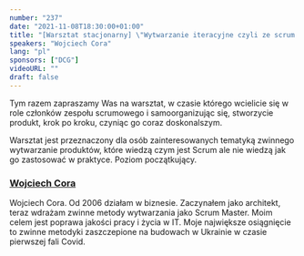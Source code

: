```yaml
---
number: "237"
date: "2021-11-08T18:30:00+01:00"
title: "[Warsztat stacjonarny] \"Wytwarzanie iteracyjne czyli ze scrum ku doskonałości.\""
speakers: "Wojciech Cora"
lang: "pl"
sponsors: ["DCG"]
videoURL: ""
draft: false
---
```


Tym razem zapraszamy Was na warsztat, w czasie którego wcielicie się w role członków zespołu scrumowego i samoorganizując się, stworzycie produkt, krok po kroku, czyniąc go coraz doskonalszym.

Warsztat jest przeznaczony dla osób zainteresowanych tematyką zwinnego wytwarzanie produktów, które wiedzą czym jest Scrum ale nie wiedzą jak go zastosować w praktyce. Poziom początkujący.

###  <a href="https://www.linkedin.com/in/cora-wojciech-6595744/">Wojciech Cora</a>

Wojciech Cora. Od 2006 działam w biznesie. Zaczynałem jako architekt, teraz wdrażam zwinne metody wytwarzania jako Scrum Master. Moim celem jest poprawa jakości pracy i życia w IT. Moje największe osiągnięcie to zwinne metodyki zaszczepione na budowach w Ukrainie w czasie pierwszej fali Covid.

